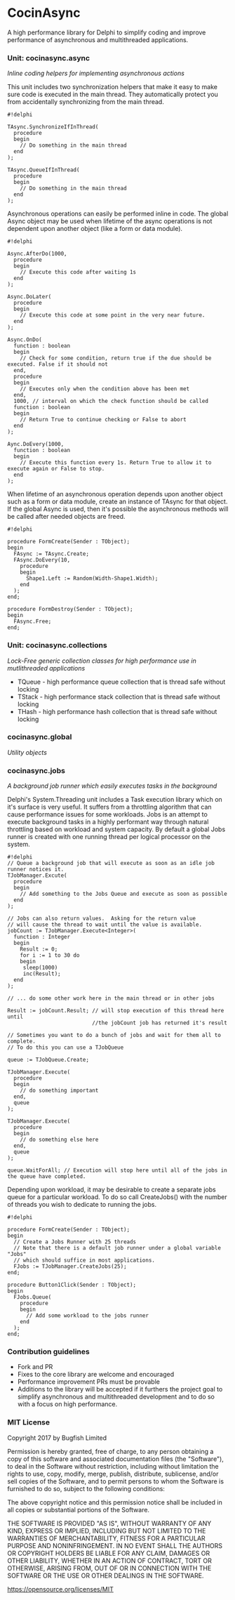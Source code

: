 # CocinAsync #

A high performance library for Delphi to simplify coding and improve performance of asynchronous and multithreaded applications.

### Unit: cocinasync.async
*Inline coding helpers for implementing asynchronous actions*

This unit includes two synchronization helpers that make it easy to make sure code is executed in the main thread.  They automatically protect you from accidentally synchronizing from the main thread.

```
#!delphi

TAsync.SynchronizeIfInThread(
  procedure
  begin
    // Do something in the main thread
  end
);

TAsync.QueueIfInThread(
  procedure
  begin
    // Do something in the main thread
  end
);

```

Asynchronous operations can easily be performed inline in code.  The global Async object may be used when lifetime of the async operations is not dependent upon another object (like a form or data module).

```
#!delphi

Async.AfterDo(1000, 
  procedure
  begin
    // Execute this code after waiting 1s
  end
);

Async.DoLater(
  procedure
  begin
    // Execute this code at some point in the very near future.
  end
);

Async.OnDo(
  function : boolean
  begin
    // Check for some condition, return true if the due should be executed. False if it should not
  end,
  procedure
  begin
    // Executes only when the condition above has been met
  end,
  1000, // interval on which the check function should be called
  function : boolean
  begin
    // Return True to continue checking or False to abort
  end
);

Aync.DoEvery(1000,
  function : boolean
  begin
    // Execute this function every 1s. Return True to allow it to execute again or False to stop.
  end
);

```

When lifetime of an asynchronous operation depends upon another object such as a form or data module, create an instance of TAsync for that object.  If the global Async is used, then it's possible the asynchronous methods will be called after needed objects are freed.


```
#!delphi

procedure FormCreate(Sender : TObject);
begin
  FAsync := TAsync.Create;
  FAsync.DoEvery(10,
    procedure
    begin
      Shape1.Left := Random(Width-Shape1.Width);
    end
  );
end;

procedure FormDestroy(Sender : TObject);
begin
  FAsync.Free;
end;
```


### Unit: cocinasync.collections ###
*Lock-Free generic collection classes for high performance use in mutlithreaded applications*

* TQueue<T> - high performance queue collection that is thread safe without locking
* TStack<T> - high performance stack collection that is thread safe without locking
* THash<T> - high performance hash collection that is thread safe without locking

### cocinasync.global ###

*Utility objects*

### cocinasync.jobs ###

*A background job runner which easily executes tasks in the background*

Delphi's System.Threading unit includes a Task execution library which on it's surface is very useful.  It suffers from a throttling algorithm that can cause performance issues for some workloads.  Jobs is an attempt to execute background tasks in a highly performant way through natural throttling based on workload and system capacity.  By default a global Jobs runner is created with one running thread per logical processor on the system.  


```
#!delphi
// Queue a background job that will execute as soon as an idle job runner notices it.
TJobManager.Excute(
  procedure
  begin
    // Add something to the Jobs Queue and execute as soon as possible
  end
);

// Jobs can also return values.  Asking for the return value 
// will cause the thread to wait until the value is available.
jobCount := TJobManager.Execute<Integer>(
  function : Integer
  begin
    Result := 0;
    for i := 1 to 30 do
    begin 
     sleep(1000)
     inc(Result);
  end
);

// ... do some other work here in the main thread or in other jobs

Result := jobCount.Result; // will stop execution of this thread here until 
                           //the jobCount job has returned it's result

// Sometimes you want to do a bunch of jobs and wait for them all to complete.  
// To do this you can use a TJobQueue

queue := TJobQueue.Create;

TJobManager.Execute(
  procedure
  begin
    // do something important
  end,
  queue
);

TJobManager.Execute(
  procedure
  begin
    // do something else here
  end,
  queue
);

queue.WaitForAll; // Execution will stop here until all of the jobs in the queue have completed.

```

Depending upon workload, it may be desirable to create a separate jobs queue for a particular workload.  To do so call CreateJobs() with the number of threads you wish to dedicate to running the jobs.


```
#!delphi

procedure FormCreate(Sender : TObject);
begin
  // Create a Jobs Runner with 25 threads
  // Note that there is a default job runner under a global variable "Jobs"
  // which should suffice in most applications.
  FJobs := TJobManager.CreateJobs(25); 
end; 

procedure Button1Click(Sender : TObject);
begin
  FJobs.Queue(
    procedure
    begin
      // Add some workload to the jobs runner
    end
  );
end;

```


### Contribution guidelines ###

* Fork and PR
* Fixes to the core library are welcome and encouraged
* Performance improvement PRs must be provable
* Additions to the library will be accepted if it furthers the project goal to simplify asynchronous and multithreaded development and to do so with a focus on high performance.

### MIT License ###

Copyright 2017 by Bugfish Limited

Permission is hereby granted, free of charge, to any person obtaining a copy of this software and associated documentation files (the "Software"), to deal in the Software without restriction, including without limitation the rights to use, copy, modify, merge, publish, distribute, sublicense, and/or sell copies of the Software, and to permit persons to whom the Software is furnished to do so, subject to the following conditions:

The above copyright notice and this permission notice shall be included in all copies or substantial portions of the Software.

THE SOFTWARE IS PROVIDED "AS IS", WITHOUT WARRANTY OF ANY KIND, EXPRESS OR IMPLIED, INCLUDING BUT NOT LIMITED TO THE WARRANTIES OF MERCHANTABILITY, FITNESS FOR A PARTICULAR PURPOSE AND NONINFRINGEMENT. IN NO EVENT SHALL THE AUTHORS OR COPYRIGHT HOLDERS BE LIABLE FOR ANY CLAIM, DAMAGES OR OTHER LIABILITY, WHETHER IN AN ACTION OF CONTRACT, TORT OR OTHERWISE, ARISING FROM, OUT OF OR IN CONNECTION WITH THE SOFTWARE OR THE USE OR OTHER DEALINGS IN THE SOFTWARE.

https://opensource.org/licenses/MIT